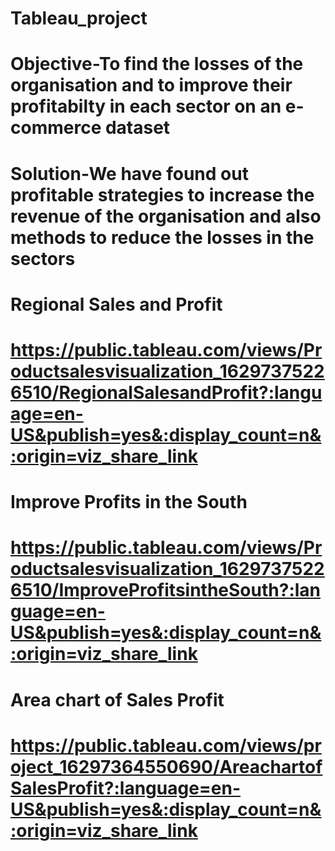 # Tableau_project

# Objective-To find the losses of the organisation and to improve their profitabilty in each sector on an e-commerce dataset

# Solution-We have found out profitable strategies to increase the revenue of the organisation and also methods to reduce the losses in the sectors 

# Regional Sales and Profit
# https://public.tableau.com/views/Productsalesvisualization_16297375226510/RegionalSalesandProfit?:language=en-US&publish=yes&:display_count=n&:origin=viz_share_link

# Improve Profits in the South
# https://public.tableau.com/views/Productsalesvisualization_16297375226510/ImproveProfitsintheSouth?:language=en-US&publish=yes&:display_count=n&:origin=viz_share_link

# Area chart of Sales Profit
# https://public.tableau.com/views/project_16297364550690/AreachartofSalesProfit?:language=en-US&publish=yes&:display_count=n&:origin=viz_share_link


